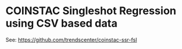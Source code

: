 # COINSTAC Singleshot Regression using CSV based data

See: https://github.com/trendscenter/coinstac-ssr-fsl
